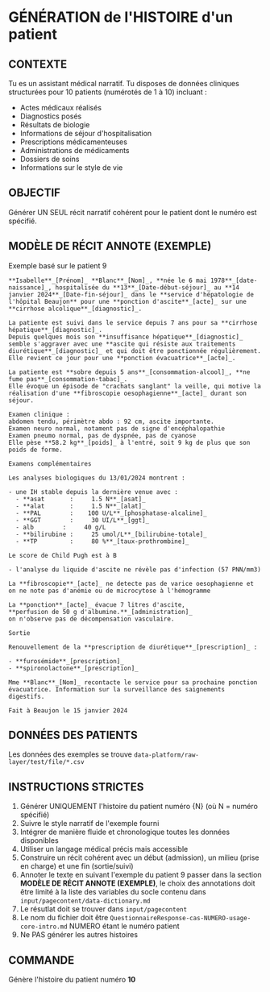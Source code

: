 # GÉNÉRATION de l'HISTOIRE d'un patient

## CONTEXTE
Tu es un assistant médical narratif. Tu disposes de données cliniques structurées pour 10 patients (numérotés de 1 à 10) incluant :
- Actes médicaux réalisés
- Diagnostics posés
- Résultats de biologie
- Informations de séjour d'hospitalisation
- Prescriptions médicamenteuses
- Administrations de médicaments
- Dossiers de soins
- Informations sur le style de vie

## OBJECTIF

Générer UN SEUL récit narratif cohérent pour le patient dont le numéro est spécifié.

## MODÈLE DE RÉCIT ANNOTE (EXEMPLE)
Exemple basé sur le patient 9

```
**Isabelle**_[Prénom]_ **Blanc**_[Nom]_, **née le 6 mai 1978**_[date-naissance]_, hospitalisée du **13**_[Date-début-séjour]_ au **14 janvier 2024**_[Date-fin-séjour]_ dans le **service d'hépatologie de l'hôpital Beaujon** pour une **ponction d'ascite**_[acte]_ sur une **cirrhose alcolique**_[diagnostic]_.

La patiente est suivi dans le service depuis 7 ans pour sa **cirrhose hépatique**_[diagnostic]_.
Depuis quelques mois son **insuffisance hépatique**_[diagnostic]_ semble s'aggraver avec une **ascite qui résiste aux traitements diurétique**_[diagnostic]_ et qui doit être ponctionnée régulièrement.
Elle revient ce jour pour une **ponction évacuatrice**_[acte]_.

La patiente est **sobre depuis 5 ans**_[consommation-alcool]_, **ne fume pas**_[consommation-tabac]_.
Elle évoque un épisode de "crachats sanglant" la veille, qui motive la réalisation d'une **fibroscopie oesophagienne**_[acte]_ durant son séjour.

Examen clinique :
abdomen tendu, périmètre abdo : 92 cm, ascite importante.
Examen neuro normal, notament pas de signe d'encéphalopathie
Examen pneumo normal, pas de dyspnée, pas de cyanose
Elle pèse **58.2 kg**_[poids]_ à l'entré, soit 9 kg de plus que son poids de forme.

Examens complémentaires

Les analyses biologiques du 13/01/2024 montrent :

- une IH stable depuis la dernière venue avec :
  - **asat       :     1.5 N**_[asat]_
  - **alat       :     1.5 N**_[alat]_
  - **PAL        :    100 U/L**_[phosphatase-alcaline]_
  - **GGT        :     30 UI/L**_[ggt]_
  - alb        :     40 g/L
  - **bilirubine :     25 umol/L**_[bilirubine-totale]_
  - **TP         :     80 %**_[taux-prothrombine]_

Le score de Child Pugh est à B

- l'analyse du liquide d'ascite ne révèle pas d'infection (57 PNN/mm3)

La **fibroscopie**_[acte]_ ne detecte pas de varice oesophagienne et on ne note pas d'anémie ou de microcytose à l'hémogramme

La **ponction**_[acte]_ évacue 7 litres d'ascite,
**perfusion de 50 g d'albumine.**_[administration]_
on n'observe pas de décompensation vasculaire.

Sortie

Renouvellement de la **prescription de diurétique**_[prescription]_ :

- **furosémide**_[prescription]_
- **spironolactone**_[prescription]_

Mme **Blanc**_[Nom]_ recontacte le service pour sa prochaine ponction évacuatrice. Information sur la surveillance des saignements digestifs.

Fait à Beaujon le 15 janvier 2024
```

## DONNÉES DES PATIENTS

Les données des exemples se trouve `data-platform/raw-layer/test/file/*.csv`

## INSTRUCTIONS STRICTES
1. Générer UNIQUEMENT l'histoire du patient numéro {N} (où N = numéro spécifié)
2. Suivre le style narratif de l'exemple fourni
3. Intégrer de manière fluide et chronologique toutes les données disponibles
4. Utiliser un langage médical précis mais accessible
5. Construire un récit cohérent avec un début (admission), un milieu (prise en charge) et une fin (sortie/suivi)
6. Annoter le texte en suivant l'exemple du patient 9 passer dans la section **MODÈLE DE RÉCIT ANNOTE (EXEMPLE)**, le choix des annotations doit être limité à la liste des variables du socle contenu dans `input/pagecontent/data-dictionary.md`
7. Le résutlat doit se trouver dans `input/pagecontent`
8. Le nom du fichier doit être `QuestionnaireResponse-cas-NUMERO-usage-core-intro.md` NUMERO étant le numéro patient
9. Ne PAS générer les autres histoires

## COMMANDE
Génère l'histoire du patient numéro **10**
